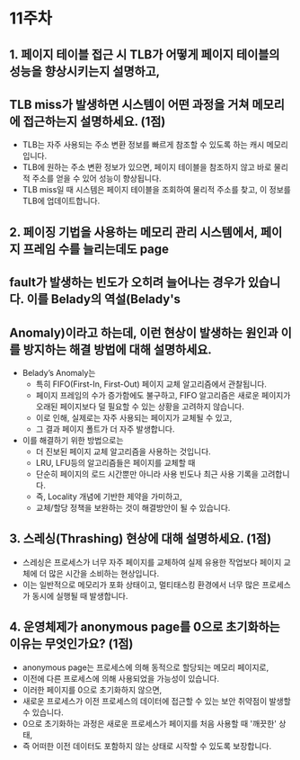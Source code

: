 # 11주차

## 1. 페이지 테이블 접근 시 TLB가 어떻게 페이지 테이블의 성능을 향상시키는지 설명하고, 
## TLB miss가 발생하면 시스템이 어떤 과정을 거쳐 메모리에 접근하는지 설명하세요. (1점)

- TLB는 자주 사용되는 주소 변환 정보를 빠르게 참조할 수 있도록 하는 캐시 메모리입니다.
- TLB에 원하는 주소 변환 정보가 있으면, 페이지 테이블을 참조하지 않고 바로 물리적 주소를 얻을 수 있어 성능이 향상됩니다.
- TLB miss일 때 시스템은 페이지 테이블을 조회하여 물리적 주소를 찾고, 이 정보를 TLB에 업데이트합니다.

## 2. 페이징 기법을 사용하는 메모리 관리 시스템에서, 페이지 프레임 수를 늘리는데도 page
## fault가 발생하는 빈도가 오히려 늘어나는 경우가 있습니다. 이를 Belady의 역설(Belady's
## Anomaly)이라고 하는데, 이런 현상이 발생하는 원인과 이를 방지하는 해결 방법에 대해 설명하세요. 

- Belady’s Anomaly는 
    - 특히 FIFO(First-In, First-Out) 페이지 교체 알고리즘에서 관찰됩니다.
    - 페이지 프레임의 수가 증가함에도 불구하고, FIFO 알고리즘은 새로운 페이지가 오래된 페이지보다 덜 필요할 수 있는 상황을 고려하지 않습니다. 
    - 이로 인해, 실제로는 자주 사용되는 페이지가 교체될 수 있고, 
    - 그 결과 페이지 폴트가 더 자주 발생합니다.
- 이를 해결하기 위한 방법으로는 
    - 더 진보된 페이지 교체 알고리즘을 사용하는 것입니다.
    - LRU, LFU등의 알고리즘들은 페이지를 교체할 때 
    - 단순히 페이지의 로드 시간뿐만 아니라 사용 빈도나 최근 사용 기록을 고려합니다.
    - 즉, Locality 개념에 기반한 제약을 가미하고, 
    - 교체/할당 정책을 보완하는 것이 해결방안이 될 수 있습니다.

## 3. 스레싱(Thrashing) 현상에 대해 설명하세요. (1점)
- 스레싱은 프로세스가 너무 자주 페이지를 교체하여 실제 유용한 작업보다 페이지 교체에 더 많은 시간을 소비하는 현상입니다.
- 이는 일반적으로 메모리가 포화 상태이고, 멀티태스킹 환경에서 너무 많은 프로세스가 동시에 실행될 때 발생합니다.

## 4. 운영체제가 anonymous page를 0으로 초기화하는 이유는 무엇인가요? (1점)
- anonymous page는 프로세스에 의해 동적으로 할당되는 메모리 페이지로, 
- 이전에 다른 프로세스에 의해 사용되었을 가능성이 있습니다. 
- 이러한 페이지를 0으로 초기화하지 않으면, 
- 새로운 프로세스가 이전 프로세스의 데이터에 접근할 수 있는 보안 취약점이 발생할 수 있습니다.
- 0으로 초기화하는 과정은 새로운 프로세스가 페이지를 처음 사용할 때 '깨끗한' 상태, 
- 즉 어떠한 이전 데이터도 포함하지 않는 상태로 시작할 수 있도록 보장합니다.
